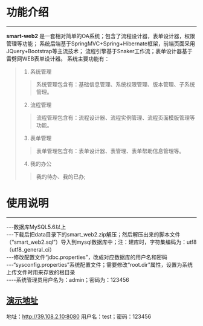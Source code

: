 功能介绍
=========
---------
**smart-web2** 是一套相对简单的OA系统；包含了流程设计器，表单设计器，权限管理等功能；
系统后端基于SpringMVC+Spring+Hibernate框架，前端页面采用JQuery+Bootstrap等主流技术；
流程引擎基于Snaker工作流；表单设计器基于雷劈网WEB表单设计器。
系统主要功能有：
 > 1. 系统管理
 >> 系统管理包含有：基础信息管理、系统权限管理、版本管理、子系统管理。
 >
 > 2. 流程管理
 >> 流程管理包含有：流程设计器、流程实例管理、流程页面模版管理等功能。
 >
 > 3. 表单管理
 >> 表单管理包含有：表单设计器、表管理、表单帮助信息管理等。
 >
 > 4. 我的办公
 >> 我的待办、我的已办;

使用说明
=======
-------
---数据库MySQL5.6以上 <br/>
---下载后把data目录下的smart_web2.zip解压；然后解压出来的脚本文件（“smart_web2.sql”）导入到mysql数据库中；注：建库时，字符集编码为：utf8（utf8_general_ci）<br/>
---修改配置文件“jdbc.properties”，改成对应数据库的用户名和密码 <br/>
---“sysconfig.properties”系统配置文件；需要修改“root.dir”属性，设置为系统上传文件时用来存放的根目录 <br/>
----系统管理员用户名为：admin；密码为：123456 <br/>

[演示地址](http://39.108.2.10:8080)
-------
地址：http://39.108.2.10:8080
用户名：test；密码：123456
